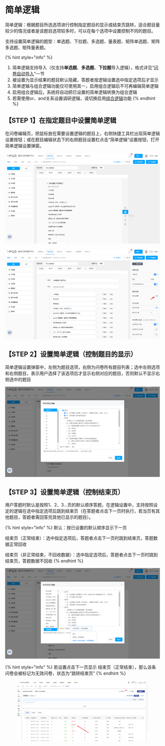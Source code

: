 # 简单逻辑

简单逻辑：根据题目所选选项进行控制指定题目的显示或结束页跳转，适合题目量较少的情况或者是该题目选项较多时，可以在每个选项中设置控制不同的题目。

支持设置简单逻辑的题型：单选题、下拉题、多选题、量表题、矩阵单选题、矩阵多选题、矩阵量表题。

{% hint style="info" %}
1. 简单逻辑支持导入（仅支持**单选题**、**多选题**、**下拉题**导入逻辑），格式详见“[问卷自动导入](../chuang-jian-wen-juan/dao-ru-wen-juan/)”一节
2. 被设置为显示结果的题目默认隐藏，答题者按逻辑设置选中指定选项后才显示
3. 简单逻辑与组合逻辑功能仅可使用其一，启用组合逻辑后不可再编辑简单逻辑
4. 启用组合逻辑后，系统将自动把已设置的简单逻辑转换为组合逻辑
5. 若需使用or、and关系设置调研逻辑，请切换启用[组合逻辑](zu-he-luo-ji.md)功能
{% endhint %}

## 【STEP 1】在指定题目中设置简单逻辑

在问卷编辑页，把鼠标放在需要设置逻辑的题目上，右侧快捷工具栏出现简单逻辑设置按钮；或在题目编辑状态下的右侧题目设置栏点击“简单逻辑”设置按钮，打开简单逻辑设置弹窗。

![快捷工具栏-简单逻辑](<../../.gitbook/assets/image (102) (1).png>)

![题目设置-简单逻辑](<../../.gitbook/assets/image (565).png>)

## 【STEP 2】设置简单逻辑（控制题目的显示）

简单逻辑设置弹窗中，左侧为题目选项，右侧为问卷所有题目列表；选中左侧选项和右侧题目，表示用户选择了该选项后才显示右侧对应的题目，否则默认不显示右侧选中的题目

![简单逻辑设置](<../../.gitbook/assets/image (41).png>)

## 【STEP 3】设置简单逻辑（控制结束页）

用户答题时默认是按照1、2、3…页的默认顺序答题，在逻辑设置中，支持按照设定的逻辑在选中指定选项后跳到结束页（在答题者点击下一页时执行，若当页有其他题目，答题者需回答完其他已显示的题目）。

{% hint style="info" %}
默认：按已设置的默认顺序显示下一页

结束页（正常结束）：选中指定选项后，答题者点击下一页时跳到结束页，答题数据正常回收

结束页（非正常结束，不回收数据）：选中指定选项后，答题者点击下一页时跳到结束页，答题数据不回收
{% endhint %}

![简单逻辑设置](<../../.gitbook/assets/image (634).png>)

{% hint style="info" %}
若设置点击下一页显示 结束页（正常结束），那么该条问卷会被标记为无效问卷，状态为“跳转结束页”
{% endhint %}

<figure><img src="../../.gitbook/assets/image (1) (1).png" alt=""><figcaption></figcaption></figure>

